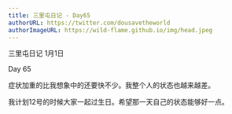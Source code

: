 ```yaml
---
title: 三里屯日记 - Day65
authorURL: https://twitter.com/dousavetheworld
authorImageURL: https://wild-flame.github.io/img/head.jpeg
---
```


三里屯日记 1月1日

Day 65

症状加重的比我想象中的还要快不少。我整个人的状态也越来越差。

我计划12号的时候大家一起过生日。希望那一天自己的状态能够好一点。

